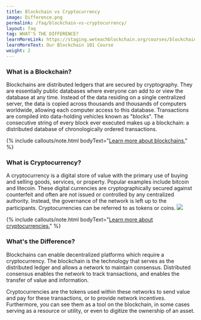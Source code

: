 ```yaml
---
title: Blockchain vs Cryptocurrency
image: Difference.png
permalink: /faq/blockchain-vs-cryptocurrency/
layout: faq
tag: WHAT'S THE DIFFERENCE?
learnMoreLink: https://staging.weteachblockchain.org/courses/blockchain-101/
learnMoreText: Our Blockchain 101 Course
weight: 2
---
```


<h3>What is a Blockchain?</h3>
<span>Blockchains are distributed ledgers that are secured by cryptography. They are essentially public databases where everyone can add to or view the database at any time. Instead of the data residing on a single centralized server, the data is copied across thousands and thousands of computers worldwide, allowing each computer access to this database. Transactions are compiled into data-holding vehicles known as "blocks". The consecutive string of every block ever executed makes up a blockchain: a distributed database of chronologically ordered transactions.</span> 

{% include callouts/note.html
	bodyText="<a href='https://staging.weteachblockchain.org/faq/what-is-blockchain/' target='_blank'>Learn more about blockchains.</a>"
%}

<h3>What is Cryptocurrency?</h3>
<span>A cryptocurrency is a digital store of value with the primary use of buying and selling goods, services, or property. Popular examples include bitcoin and litecoin. These digital currencies are cryptographically secured against counterfeit and often are not issued or controlled by any centralized authority. Instead, the governance of the network is left up to the participants. Cryptocurrencies can be referred to as tokens or coins.</span> 

<img src="/assets/img/courses/blockchain-101/Cryptocurrencies-01-1">

{% include callouts/note.html
	bodyText="<a href='https://staging.weteachblockchain.org/faq/what-is-cryptocurrency/' target='_blank'>Learn more about cryptocurrencies.</a>"
%}

<h3>What's the Difference?</h3>
<span>Blockchains can enable decentralized platforms which require a cryptocurrency. The blockchain is the technology that serves as the distributed ledger and allows a network to maintain consensus. Distributed consensus enables the network to track transactions, and enables the transfer of value and information.</span>

<span>Cryptocurrencies are the tokens used within these networks to send value and pay for these transactions, or to provide network incentives. Furthermore, you can see them as a tool on the blockchain, in some cases serving as a resource or utility, or even to digitize the ownership of an asset.</span>
